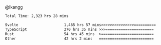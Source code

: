@ikangg
<!--START_SECTION:waka-->

```txt
Total Time: 2,323 hrs 28 mins

Svelte                     1,465 hrs 57 mins>>>>>>>>>>>>>>>==========   61.97 %
TypeScript                 270 hrs 35 mins >>>======================   11.44 %
Rust                       54 hrs 45 mins  >========================   02.31 %
Other                      42 hrs 2 mins   =========================   01.78 %
```

<!--END_SECTION:waka-->
